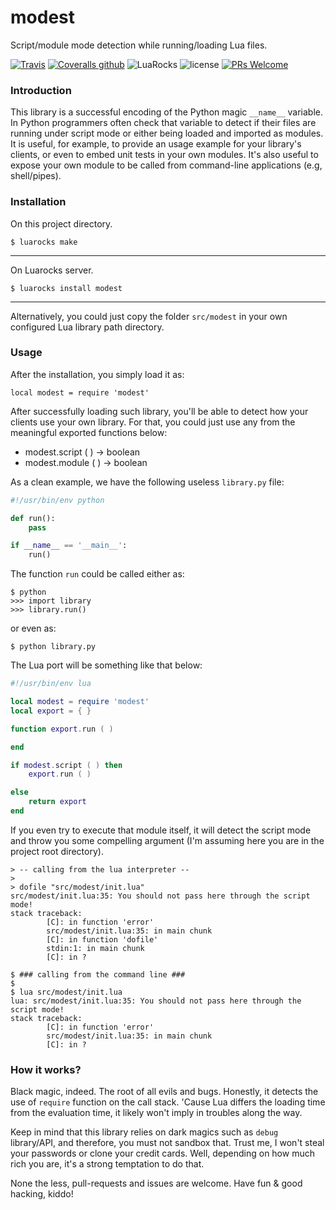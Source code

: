# modest

Script/module mode detection while running/loading Lua files.

[![Travis](https://img.shields.io/travis/com/marcoonroad/modest.svg?logo=travis&style=flat-square)](https://travis-ci.com/marcoonroad/modest)
<span> </span>
[![Coveralls github](https://img.shields.io/coveralls/github/marcoonroad/modest.svg?style=flat-square)](https://coveralls.io/github/marcoonroad/modest?branch=master)
<span> </span>
![LuaRocks](https://img.shields.io/luarocks/v/marcoonroad/modest.svg?style=flat-square)
<span> </span>
![license](https://img.shields.io/github/license/marcoonroad/modest.svg?logo=github&style=flat-square)
<span> </span>
[![PRs Welcome](https://img.shields.io/badge/PRs-welcome-brightgreen.svg?style=flat-square)](http://makeapullrequest.com)


### Introduction

This library is a successful encoding of the Python magic
`__name__` variable. In Python programmers often check that
variable to detect if their files are running under script
mode or either being loaded and imported as modules. It is
useful, for example, to provide an usage example for your
library's clients, or even to embed unit tests in your own
modules. It's also useful to expose your own module to be
called from command-line applications (e.g, shell/pipes).


### Installation

On this project directory.

```
$ luarocks make
```

---

On Luarocks server.

```
$ luarocks install modest
```

---

Alternatively, you could just copy the folder `src/modest` in
your own configured Lua library path directory.


### Usage

After the installation, you simply load it as:

```
local modest = require 'modest'
```

After successfully loading such library, you'll be able
to detect how your clients use your own library. For that,
you could just use any from the meaningful exported functions
below:

* modest.script ( ) → boolean
* modest.module ( ) → boolean

As a clean example, we have the following useless `library.py` file:

```python
#!/usr/bin/env python

def run():
    pass

if __name__ == '__main__':
    run()
```

The function `run` could be called either as:

```
$ python
>>> import library
>>> library.run()
```
or even as:

```
$ python library.py
```

The Lua port will be something like that below:

```lua
#!/usr/bin/env lua

local modest = require 'modest'
local export = { }

function export.run ( )

end

if modest.script ( ) then
    export.run ( )

else
    return export
end
```

If you even try to execute that module itself, it will detect the
script mode and throw you some compelling argument (I'm
assuming here you are in the project root directory).

```
> -- calling from the lua interpreter --
>
> dofile "src/modest/init.lua"
src/modest/init.lua:35: You should not pass here through the script mode!
stack traceback:
        [C]: in function 'error'
        src/modest/init.lua:35: in main chunk
        [C]: in function 'dofile'
        stdin:1: in main chunk
        [C]: in ?
```

```
$ ### calling from the command line ###
$
$ lua src/modest/init.lua
lua: src/modest/init.lua:35: You should not pass here through the script mode!
stack traceback:
        [C]: in function 'error'
        src/modest/init.lua:35: in main chunk
        [C]: in ?

```


### How it works?

Black magic, indeed. The root of all evils and bugs. Honestly, it detects the use
of `require` function on the call stack. 'Cause Lua differs the loading time from
the evaluation time, it likely won't imply in troubles along the way.

Keep in mind that this library relies on dark magics such as `debug` library/API,
and therefore, you must not sandbox that. Trust me, I won't steal your passwords
or clone your credit cards. Well, depending on how much rich you are, it's a strong
temptation to do that.

None the less, pull-requests and issues are welcome. Have fun & good hacking, kiddo!
